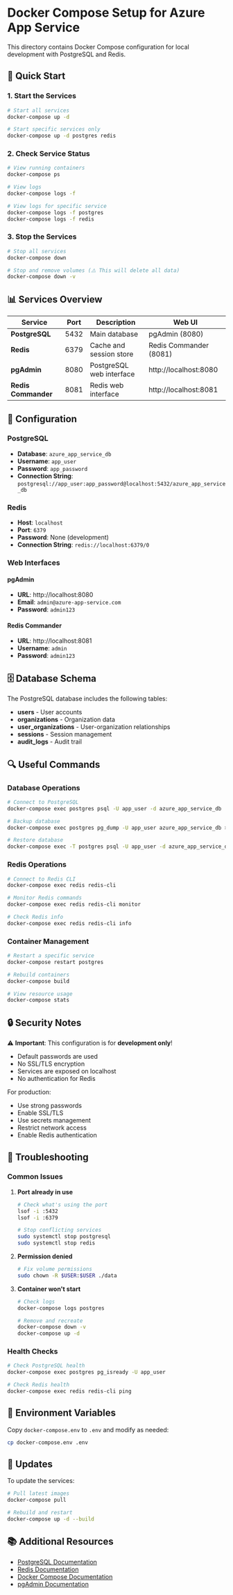 # Docker Compose Setup for Azure App Service

This directory contains Docker Compose configuration for local development with PostgreSQL and Redis.

## 🚀 Quick Start

### 1. Start the Services

```bash
# Start all services
docker-compose up -d

# Start specific services only
docker-compose up -d postgres redis
```

### 2. Check Service Status

```bash
# View running containers
docker-compose ps

# View logs
docker-compose logs -f

# View logs for specific service
docker-compose logs -f postgres
docker-compose logs -f redis
```

### 3. Stop the Services

```bash
# Stop all services
docker-compose down

# Stop and remove volumes (⚠️ This will delete all data)
docker-compose down -v
```

## 📊 Services Overview

| Service | Port | Description | Web UI |
| ------------------- | ---- | ------------------------ | ---------------------- |
| **PostgreSQL** | 5432 | Main database | pgAdmin (8080) |
| **Redis** | 6379 | Cache and session store | Redis Commander (8081) |
| **pgAdmin** | 8080 | PostgreSQL web interface | http://localhost:8080 |
| **Redis Commander** | 8081 | Redis web interface | http://localhost:8081 |

## 🔧 Configuration

### PostgreSQL

- **Database**: `azure_app_service_db`
- **Username**: `app_user`
- **Password**: `app_password`
- **Connection String**: `postgresql://app_user:app_password@localhost:5432/azure_app_service_db`

### Redis

- **Host**: `localhost`
- **Port**: `6379`
- **Password**: None (development)
- **Connection String**: `redis://localhost:6379/0`

### Web Interfaces

#### pgAdmin

- **URL**: http://localhost:8080
- **Email**: `admin@azure-app-service.com`
- **Password**: `admin123`

#### Redis Commander

- **URL**: http://localhost:8081
- **Username**: `admin`
- **Password**: `admin123`

## 🗄️ Database Schema

The PostgreSQL database includes the following tables:

- **users** - User accounts
- **organizations** - Organization data
- **user_organizations** - User-organization relationships
- **sessions** - Session management
- **audit_logs** - Audit trail

## 🔍 Useful Commands

### Database Operations

```bash
# Connect to PostgreSQL
docker-compose exec postgres psql -U app_user -d azure_app_service_db

# Backup database
docker-compose exec postgres pg_dump -U app_user azure_app_service_db > backup.sql

# Restore database
docker-compose exec -T postgres psql -U app_user -d azure_app_service_db < backup.sql
```

### Redis Operations

```bash
# Connect to Redis CLI
docker-compose exec redis redis-cli

# Monitor Redis commands
docker-compose exec redis redis-cli monitor

# Check Redis info
docker-compose exec redis redis-cli info
```

### Container Management

```bash
# Restart a specific service
docker-compose restart postgres

# Rebuild containers
docker-compose build

# View resource usage
docker-compose stats
```

## 🔒 Security Notes

⚠️ **Important**: This configuration is for **development only**!

- Default passwords are used
- No SSL/TLS encryption
- Services are exposed on localhost
- No authentication for Redis

For production:

- Use strong passwords
- Enable SSL/TLS
- Use secrets management
- Restrict network access
- Enable Redis authentication

## 🐛 Troubleshooting

### Common Issues

1. **Port already in use**

   ```bash
   # Check what's using the port
   lsof -i :5432
   lsof -i :6379

   # Stop conflicting services
   sudo systemctl stop postgresql
   sudo systemctl stop redis
   ```

1. **Permission denied**

   ```bash
   # Fix volume permissions
   sudo chown -R $USER:$USER ./data
   ```

1. **Container won't start**

   ```bash
   # Check logs
   docker-compose logs postgres

   # Remove and recreate
   docker-compose down -v
   docker-compose up -d
   ```

### Health Checks

```bash
# Check PostgreSQL health
docker-compose exec postgres pg_isready -U app_user

# Check Redis health
docker-compose exec redis redis-cli ping
```

## 📝 Environment Variables

Copy `docker-compose.env` to `.env` and modify as needed:

```bash
cp docker-compose.env .env
```

## 🔄 Updates

To update the services:

```bash
# Pull latest images
docker-compose pull

# Rebuild and restart
docker-compose up -d --build
```

## 📚 Additional Resources

- [PostgreSQL Documentation](https://www.postgresql.org/docs/)
- [Redis Documentation](https://redis.io/documentation)
- [Docker Compose Documentation](https://docs.docker.com/compose/)
- [pgAdmin Documentation](https://www.pgadmin.org/docs/)
